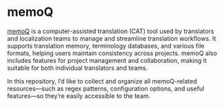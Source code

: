 # memoQ
[memoQ](https://www.memoq.com/) is a computer-assisted translation (CAT) tool used by translators and localization teams to manage and streamline translation workflows. It supports translation memory, terminology databases, and various file formats, helping users maintain consistency across projects. memoQ also includes features for project management and collaboration, making it suitable for both individual translators and teams.

In this repository, I’d like to collect and organize all  memoQ-related resources—such as regex patterns, configuration options, and useful features—so they’re easily accessible to the team.
